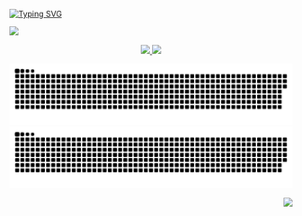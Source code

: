 <a href="https://git.io/typing-svg"><img src="https://readme-typing-svg.herokuapp.com?font=Fira+Code&weight=500&size=25&duration=4000&pause=&color=F7228F&random=false&width=435&lines=who+am+i%3F;%3F+%3F+%3F" alt="Typing SVG" /></a>

<p align="left">
  <img width="250" src="https://media.giphy.com/media/v1.Y2lkPTc5MGI3NjExYjNlYWRuc25yc2tnOXdsb2g0cDNseGRwenkzMTI3dWEzZjV2cXhlcCZlcD12MV9pbnRlcm5hbF9naWZfYnlfaWQmY3Q9cw/wAyLMQHWdkYAAO2RSd/giphy.gif">
</p>

<div align="center"> 
  <a href="https://youtu.be/ZmF19S1o5h4">
    <img src="https://img.icons8.com/?size=50&id=QRKcMdlbi1ag&format=png" />
  </a>
  <a href="https://discordapp.com/users/508928052236124160/" target="_blank">
    <img src="https://img.icons8.com/?size=50&id=jo0tWg8hu8nx&format=png" target="_blank" />
  </a>
</div>

![github contribution grid snake animation](https://raw.githubusercontent.com/666exothicc/666exothicc/output/github-contribution-grid-snake-dark.svg#gh-dark-mode-only)![github contribution grid snake animation](https://raw.githubusercontent.com/platane/platane/output/github-contribution-grid-snake.svg#gh-light-mode-only)

<img align="right" src="https://visitor-badge.laobi.icu/badge?page_id=666exothicc.666exothicc" />

<!--
**666exothicc/666exothicc** is a ✨ _special_ ✨ repository because its `README.md` (this file) appears on your GitHub profile.

Here are some ideas to get you started:

- 🔭 I’m currently working on ...
- 🌱 I’m currently learning ...
- 👯 I’m looking to collaborate on ...
- 🤔 I’m looking for help with ...
- 💬 Ask me about ...
- 📫 How to reach me: ...
- 😄 Pronouns: ...
- ⚡ Fun fact: ...
-->
